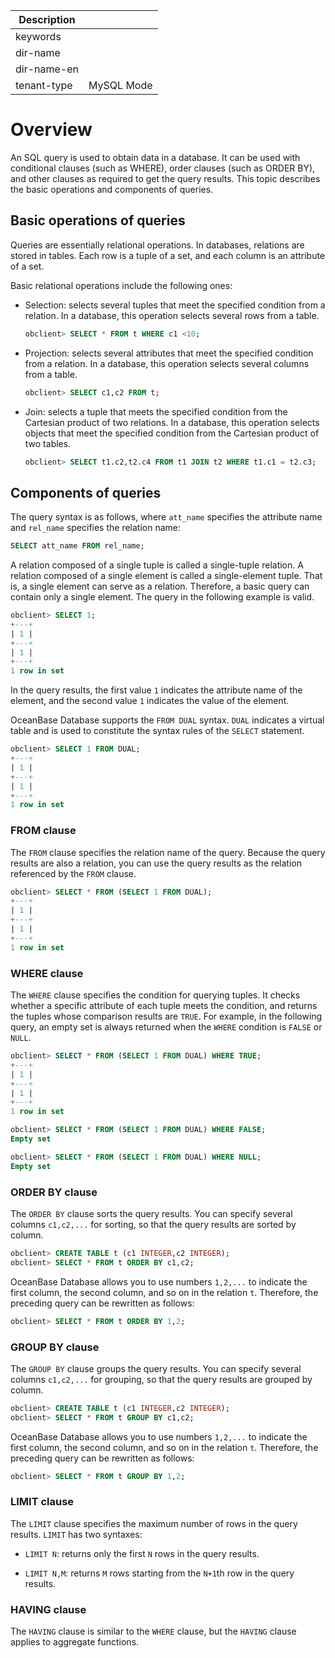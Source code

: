 | Description   |                 |
|---------------|-----------------|
| keywords      |                 |
| dir-name      |                 |
| dir-name-en   |                 |
| tenant-type   | MySQL Mode      |

# Overview

An SQL query is used to obtain data in a database. It can be used with conditional clauses (such as WHERE), order clauses (such as ORDER BY), and other clauses as required to get the query results. This topic describes the basic operations and components of queries.

## Basic operations of queries

Queries are essentially relational operations. In databases, relations are stored in tables. Each row is a tuple of a set, and each column is an attribute of a set.

Basic relational operations include the following ones:

* Selection: selects several tuples that meet the specified condition from a relation. In a database, this operation selects several rows from a table.

   ```sql
   obclient> SELECT * FROM t WHERE c1 <10;
   ```

* Projection: selects several attributes that meet the specified condition from a relation. In a database, this operation selects several columns from a table.

   ```sql
   obclient> SELECT c1,c2 FROM t;
   ```

* Join: selects a tuple that meets the specified condition from the Cartesian product of two relations. In a database, this operation selects objects that meet the specified condition from the Cartesian product of two tables.

   ```sql
   obclient> SELECT t1.c2,t2.c4 FROM t1 JOIN t2 WHERE t1.c1 = t2.c3;
   ```

## Components of queries

The query syntax is as follows, where `att_name` specifies the attribute name and `rel_name` specifies the relation name:

```sql
SELECT att_name FROM rel_name;
```

A relation composed of a single tuple is called a single-tuple relation. A relation composed of a single element is called a single-element tuple. That is, a single element can serve as a relation. Therefore, a basic query can contain only a single element. The query in the following example is valid.

```sql
obclient> SELECT 1;
+---+
| 1 |
+---+
| 1 |
+---+
1 row in set
```

In the query results, the first value `1` indicates the attribute name of the element, and the second value `1` indicates the value of the element.

OceanBase Database supports the `FROM DUAL` syntax. `DUAL` indicates a virtual table and is used to constitute the syntax rules of the `SELECT` statement.

```sql
obclient> SELECT 1 FROM DUAL;
+---+
| 1 |
+---+
| 1 |
+---+
1 row in set
```

### FROM clause

The `FROM` clause specifies the relation name of the query. Because the query results are also a relation, you can use the query results as the relation referenced by the `FROM` clause.

```sql
obclient> SELECT * FROM (SELECT 1 FROM DUAL);
+---+
| 1 |
+---+
| 1 |
+---+
1 row in set
```

### WHERE clause

The `WHERE` clause specifies the condition for querying tuples. It checks whether a specific attribute of each tuple meets the condition, and returns the tuples whose comparison results are `TRUE`. For example, in the following query, an empty set is always returned when the `WHERE` condition is `FALSE` or `NULL`.

```sql
obclient> SELECT * FROM (SELECT 1 FROM DUAL) WHERE TRUE;
+---+
| 1 |
+---+
| 1 |
+---+
1 row in set

obclient> SELECT * FROM (SELECT 1 FROM DUAL) WHERE FALSE;
Empty set

obclient> SELECT * FROM (SELECT 1 FROM DUAL) WHERE NULL;
Empty set
```

### ORDER BY clause

The `ORDER BY` clause sorts the query results. You can specify several columns `c1,c2,...` for sorting, so that the query results are sorted by column.

```sql
obclient> CREATE TABLE t (c1 INTEGER,c2 INTEGER);
obclient> SELECT * FROM t ORDER BY c1,c2;
```

OceanBase Database allows you to use numbers `1,2,...` to indicate the first column, the second column, and so on in the relation `t`. Therefore, the preceding query can be rewritten as follows:

```sql
obclient> SELECT * FROM t ORDER BY 1,2;
```

### GROUP BY clause

The `GROUP BY` clause groups the query results. You can specify several columns `c1,c2,...` for grouping, so that the query results are grouped by column.

```sql
obclient> CREATE TABLE t (c1 INTEGER,c2 INTEGER);
obclient> SELECT * FROM t GROUP BY c1,c2;
```

OceanBase Database allows you to use numbers `1,2,...` to indicate the first column, the second column, and so on in the relation `t`. Therefore, the preceding query can be rewritten as follows:

```sql
obclient> SELECT * FROM t GROUP BY 1,2;
```

### LIMIT clause

The `LIMIT` clause specifies the maximum number of rows in the query results. `LIMIT` has two syntaxes:

* `LIMIT N`: returns only the first `N` rows in the query results.

* `LIMIT N,M`: returns `M` rows starting from the `N+1`th row in the query results.

### HAVING clause

The `HAVING` clause is similar to the `WHERE` clause, but the `HAVING` clause applies to aggregate functions.

